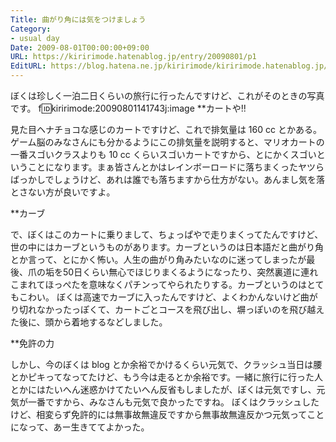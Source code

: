 ```yaml
---
Title: 曲がり角には気をつけましょう
Category:
- usual day
Date: 2009-08-01T00:00:00+09:00
URL: https://kiririmode.hatenablog.jp/entry/20090801/p1
EditURL: https://blog.hatena.ne.jp/kiririmode/kiririmode.hatenablog.jp/atom/entry/8454420450078212763
---
```


ぼくは珍しく一泊二日くらいの旅行に行ったんですけど、これがそのときの写真です。
f:id:kiririmode:20090801141743j:image
**カートや!!

見た目ヘナチョコな感じのカートですけど、これで排気量は 160 cc とかある。ゲーム脳のみなさんにも分かるようにこの排気量を説明すると、マリオカートの一番スゴいクラスよりも 10 cc くらいスゴいカートですから、とにかくスゴいということになります。まぁ皆さんとかはレインボーロードに落ちまくったヤツらばっかしでしょうけど、あれは誰でも落ちますから仕方がない。あんまし気を落とさない方が良いですよ。

**カーブ

で、ぼくはこのカートに乗りまして、ちょっぱやで走りまくってたんですけど、世の中にはカーブというものがあります。カーブというのは日本語だと曲がり角とか言って、とにかく怖い。人生の曲がり角みたいなのに迷ってしまったが最後、爪の垢を50日くらい無心でほじりまくるようになったり、突然裏道に連れこまれてほっぺたを意味なくパチンってやられたりする。カーブというのはとてもこわい。
ぼくは高速でカーブに入ったんですけど、よくわかんないけど曲がり切れなかったっぽくて、カートごとコースを飛び出し、塀っぽいのを飛び越えた後に、頭から着地するなどしました。

**免許の力

しかし、今のぼくは blog とか余裕でかけるくらい元気で、クラッシュ当日は腰とかピキってなってたけど、もう今は走るとか余裕です。一緒に旅行に行った人とかにはたいへん迷惑かけてたいへん反省もしましたが、ぼくは元気ですし、元気が一番ですから、みなさんも元気で良かったですね。
ぼくはクラッシュしたけど、相変らず免許的には無事故無違反ですから無事故無違反かつ元気ってことになって、あー生きててよかった。
